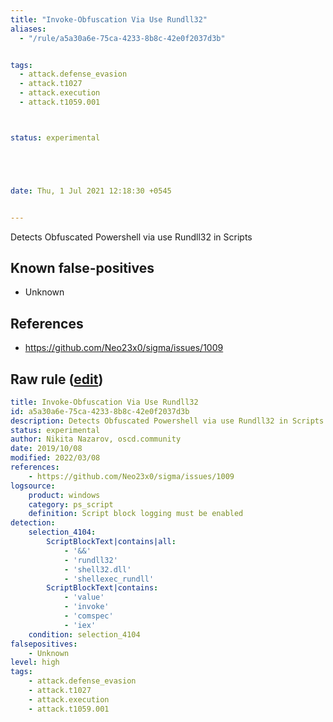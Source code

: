 ```yaml
---
title: "Invoke-Obfuscation Via Use Rundll32"
aliases:
  - "/rule/a5a30a6e-75ca-4233-8b8c-42e0f2037d3b"


tags:
  - attack.defense_evasion
  - attack.t1027
  - attack.execution
  - attack.t1059.001



status: experimental





date: Thu, 1 Jul 2021 12:18:30 +0545


---
```


Detects Obfuscated Powershell via use Rundll32 in Scripts

<!--more-->


## Known false-positives

* Unknown



## References

* https://github.com/Neo23x0/sigma/issues/1009


## Raw rule ([edit](https://github.com/SigmaHQ/sigma/edit/master/rules/windows/powershell/powershell_script/posh_ps_invoke_obfuscation_via_use_rundll32.yml))
```yaml
title: Invoke-Obfuscation Via Use Rundll32
id: a5a30a6e-75ca-4233-8b8c-42e0f2037d3b
description: Detects Obfuscated Powershell via use Rundll32 in Scripts
status: experimental
author: Nikita Nazarov, oscd.community
date: 2019/10/08
modified: 2022/03/08
references:
    - https://github.com/Neo23x0/sigma/issues/1009
logsource:
    product: windows
    category: ps_script
    definition: Script block logging must be enabled
detection:
    selection_4104:
        ScriptBlockText|contains|all:
            - '&&'
            - 'rundll32'
            - 'shell32.dll'
            - 'shellexec_rundll'
        ScriptBlockText|contains:
            - 'value'
            - 'invoke'
            - 'comspec'
            - 'iex'
    condition: selection_4104
falsepositives:
    - Unknown
level: high
tags:
    - attack.defense_evasion
    - attack.t1027
    - attack.execution
    - attack.t1059.001

```
